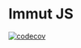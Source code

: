 # Immut JS

[![codecov](https://codecov.io/gh/leonp1991/immut/branch/master/graph/badge.svg)](https://codecov.io/gh/leonp1991/immut)
